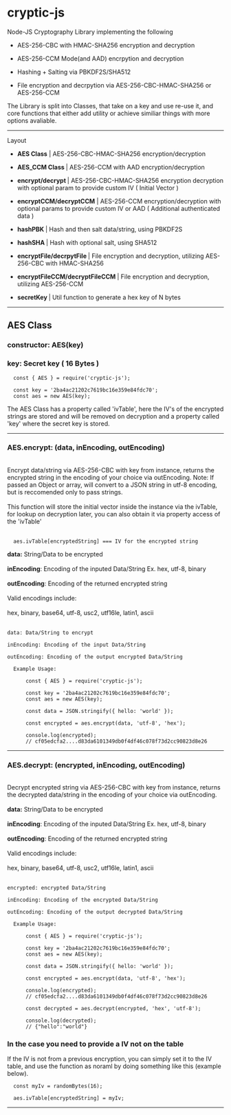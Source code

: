 # cryptic-js

Node-JS Cryptography Library implementing the following

- AES-256-CBC with HMAC-SHA256 encryption and decryption

- AES-256-CCM Mode(and AAD) encrpytion and decryption

- Hashing + Salting via PBKDF2S/SHA512

- File encryption and decrpytion via AES-256-CBC-HMAC-SHA256 or AES-256-CCM

The Library is split into Classes, that take on a key and use re-use it, and core functions that either add utility or achieve similiar things with more options avaliable.

---

Layout

- <b>AES Class</b> | AES-256-CBC-HMAC-SHA256 encryption/decryption
- <b> AES_CCM Class </b> | AES-256-CCM with AAD encryption/decryption

- <b> encrypt/decrypt </b> | AES-256-CBC-HMAC-SHA256 encryption decryption with optional param to provide custom IV ( Initial Vector )

- <b> encryptCCM/decryptCCM</b> | AES-256-CCM encryption/decryption with optional params to provide custom IV or AAD ( Additional authenticated data )

- <b> hashPBK </b> | Hash and then salt data/string, using PBKDF2S

- <b> hashSHA </b> | Hash with optional salt, using SHA512

- <b> encryptFile/decrpytFile </b> | File encryption and decryption, utilizing AES-256-CBC with HMAC-SHA256

- <b> encryptFileCCM/decryptFileCCM </b> | File encryption and decryption, utilizing AES-256-CCM

- <b> secretKey </b> | Util function to generate a hex key of N bytes

---

## <b>AES Class</b>

### <b>constructor:</b> AES(key)

### <b>key</b>: Secret key ( 16 Bytes )

```
  const { AES } = require('cryptic-js');

  const key = '2ba4ac21202c7619bc16e359e84fdc70';
  const aes = new AES(key);
```

The AES Class has a property called 'ivTable', here the IV's of the encrypted strings are stored and will be removed on decryption and a property called 'key' where the secret key is stored.

---

### <b>AES.encrypt:</b> (data, inEncoding, outEncoding)

<br>
Encrypt data/string via AES-256-CBC with key from instance, returns the encrypted string in the encoding of your choice via outEncoding. Note: If passed an Object or array, will convert to a JSON string in utf-8 encoding, but is reccomended only to pass strings.
<br></br>
This function will store the initial vector inside the instance via the ivTable, for lookup on decryption later, you can also obtain it via property access of the 'ivTable'
<br></br>

```
  aes.ivTable[encryptedString] === IV for the encrypted string
```

<b>data:</b> String/Data to be encrypted
<br><br>
<b>inEncoding</b>: Encoding of the inputed Data/String Ex. hex, utf-8, binary
<br><br>
<b>outEncoding</b>: Encoding of the returned encrypted string
<br><br>
Valid encodings include:
<br><br>
hex, binary, base64, utf-8, usc2, utf16le, latin1, ascii
<br><br>

```
data: Data/String to encrypt

inEncoding: Encoding of the input Data/String

outEncoding: Encoding of the output encrypted Data/String

  Example Usage:

      const { AES } = require('cryptic-js');

      const key = '2ba4ac21202c7619bc16e359e84fdc70';
      const aes = new AES(key);

      const data = JSON.stringify({ hello: 'world' });

      const encrypted = aes.encrypt(data, 'utf-8', 'hex');

      console.log(encrypted);
      // cf05edcfa2....d83da6101349db0f4df46c078f73d2cc90823d8e26
```

---

### <b>AES.decrypt:</b> (encrypted, inEncoding, outEncoding)

<br>
Decrypt encrypted string via AES-256-CBC with key from instance, returns the decrypted data/string in the encoding of your choice via outEncoding.
<br><br>
<b>data:</b> String/Data to be encrypted
<br><br>
<b>inEncoding</b>: Encoding of the inputed Data/String Ex. hex, utf-8, binary
<br><br>
<b>outEncoding</b>: Encoding of the returned encrypted string
<br><br>
Valid encodings include:
<br><br>
hex, binary, base64, utf-8, usc2, utf16le, latin1, ascii
<br><br>

```
encrypted: encrypted Data/String

inEncoding: Encoding of the encrypted Data/String

outEncoding: Encoding of the output decrypted Data/String

  Example Usage:

      const { AES } = require('cryptic-js');

      const key = '2ba4ac21202c7619bc16e359e84fdc70';
      const aes = new AES(key);

      const data = JSON.stringify({ hello: 'world' });

      const encrypted = aes.encrypt(data, 'utf-8', 'hex');

      console.log(encrypted);
      // cf05edcfa2....d83da6101349db0f4df46c078f73d2cc90823d8e26

      const decrypted = aes.decrypt(encrypted, 'hex', 'utf-8');

      console.log(decrypted);
      // {"hello":"world"}
```

### In the case you need to provide a IV not on the table

If the IV is not from a previous encryption, you can simply set it to the IV table, and use the function as noraml by doing something like this (example below).

```
  const myIv = randomBytes(16);

  aes.ivTable[encryptedString] = myIv;
```

---
